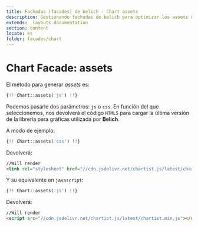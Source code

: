 ```yaml
---
title: Fachadas (facades) de belich - Chart assets
description: Gestionando fachadas de belich para optimizar los assets de las gráficas
extends: _layouts.documentation
section: content
locate: es
folder: facades/chart
---
```


# Chart Facade: assets

El método para generar *assets* es:

```php
{!! Chart::assets('js') !!}
```

Podemos pasarle dos parámetros: `js` o `css`. En función del que seleccionemos, nos devolverá el código `HTML5` para cargar la última versión de la librería para gráficas utilizada por **Belich**.

A modo de ejemplo:

```php
{!! Chart::assets('css') !!}
```

Devolverá:

```html
//Will render 
<link rel="stylesheet" href="//cdn.jsdelivr.net/chartist.js/latest/chartist.min.css">
```

Y su equivalente en `javascript`:

```php
{!! Chart::assets('js') !!}
```

Devolverá:

```html
//Will render 
<script src="//cdn.jsdelivr.net/chartist.js/latest/chartist.min.js"></script>
```
